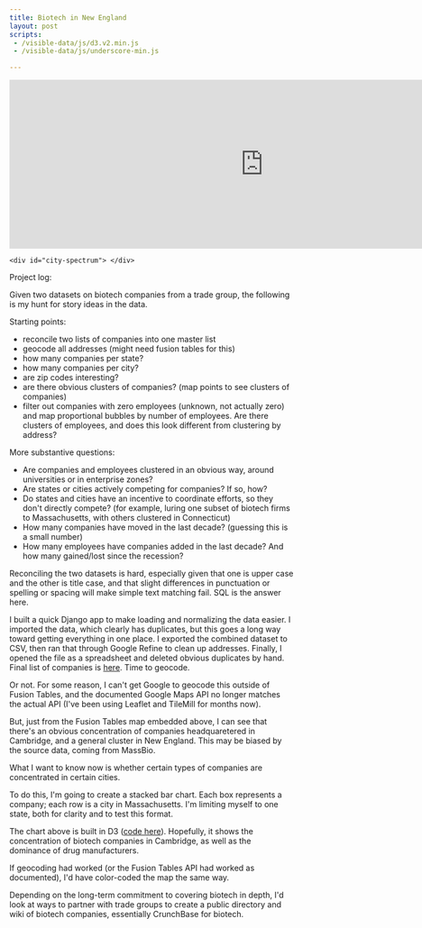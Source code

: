 ```yaml
---
title: Biotech in New England
layout: post
scripts:
 - /visible-data/js/d3.v2.min.js
 - /visible-data/js/underscore-min.js

---
```

<style type="text/css">
body { position: relative; }

div.caption {
    padding: .5em;
    background-color: white;
    border: 1px solid #555;
}

rect.company {
	stroke: #ddd;
	shape-rendering: crispEdges;
}
</style>

<div id="charts">
	<iframe width="900" height="300" scrolling="no" frameborder="no" src="https://www.google.com/fusiontables/embedviz?viz=MAP&amp;q=select+col6+from+1iPKGfiM4OgbthyQcI-Erm6GZ0wOilT9x_iHhGzA&amp;h=false&amp;lat=41.80407814427234&amp;lng=-72.49877929687506&amp;z=6&amp;t=1&amp;l=col6"> </iframe>

	<div id="city-spectrum"> </div>
</div>

Project log:

Given two datasets on biotech companies from a trade group, the following is my hunt for story ideas in the data.

Starting points:
 - reconcile two lists of companies into one master list
 - geocode all addresses (might need fusion tables for this)
 - how many companies per state?
 - how many companies per city?
 - are zip codes interesting?
 - are there obvious clusters of companies? (map points to see clusters of companies)
 - filter out companies with zero employees (unknown, not actually zero) and map proportional bubbles by number of employees. Are there clusters of employees, and does this look different from clustering by address?

More substantive questions:
 - Are companies and employees clustered in an obvious way, around universities or in enterprise zones?
 - Are states or cities actively competing for companies? If so, how?
 - Do states and cities have an incentive to coordinate efforts, so they don't directly compete? (for example, luring one subset of biotech firms to Massachusetts, with others clustered in Connecticut)
 - How many companies have moved in the last decade? (guessing this is a small number)
 - How many employees have companies added in the last decade? And how many gained/lost since the recession?

Reconciling the two datasets is hard, especially given that one is upper case and the other is title case, and that slight differences in punctuation or spelling or spacing will make simple text matching fail. SQL is the answer here.

I built a quick Django app to make loading and normalizing the data easier. I imported the data, which clearly has duplicates, but this goes a long way toward getting everything in one place. I exported the combined dataset to CSV, then ran that through Google Refine to clean up addresses. Finally, I opened the file as a spreadsheet and deleted obvious duplicates by hand. Final list of companies is [here](https://docs.google.com/spreadsheet/ccc?key=0AprNP7zjIYS1dEV3TjEyVEFmSThyY2owM2RLSXhnaFE). Time to geocode.

Or not. For some reason, I can't get Google to geocode this outside of Fusion Tables, and the documented Google Maps API no longer matches the actual API (I've been using Leaflet and TileMill for months now).

But, just from the Fusion Tables map embedded above, I can see that there's an obvious concentration of companies headquaretered in Cambridge, and a general cluster in New England. This may be biased by the source data, coming from MassBio.

What I want to know now is whether certain types of companies are concentrated in certain cities.

To do this, I'm going to create a stacked bar chart. Each box represents a company; each row is a city in Massachusetts. I'm limiting myself to one state, both for clarity and to test this format.

The chart above is built in D3 ([code here](https://gist.github.com/66abb93b877cb466a826)). Hopefully, it shows the concentration of biotech companies in Cambridge, as well as the dominance of drug manufacturers.

If geocoding had worked (or the Fusion Tables API had worked as documented), I'd have color-coded the map the same way.

Depending on the long-term commitment to covering biotech in depth, I'd look at ways to partner with trade groups to create a public directory and wiki of biotech companies, essentially CrunchBase for biotech.

<script type="text/javascript" src="/visible-data/js/biotech.js">
</script>
